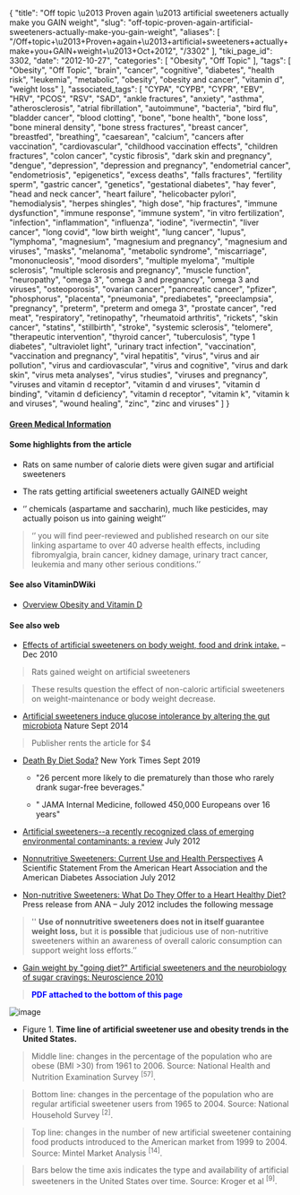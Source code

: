 {
    "title": "Off topic \u2013 Proven again \u2013 artificial sweeteners actually make you GAIN weight",
    "slug": "off-topic-proven-again-artificial-sweeteners-actually-make-you-gain-weight",
    "aliases": [
        "/Off+topic+\u2013+Proven+again+\u2013+artificial+sweeteners+actually+make+you+GAIN+weight+\u2013+Oct+2012",
        "/3302"
    ],
    "tiki_page_id": 3302,
    "date": "2012-10-27",
    "categories": [
        "Obesity",
        "Off Topic"
    ],
    "tags": [
        "Obesity",
        "Off Topic",
        "brain",
        "cancer",
        "cognitive",
        "diabetes",
        "health risk",
        "leukemia",
        "metabolic",
        "obesity",
        "obesity and cancer",
        "vitamin d",
        "weight loss"
    ],
    "associated_tags": [
        "CYPA",
        "CYPB",
        "CYPR",
        "EBV",
        "HRV",
        "PCOS",
        "RSV",
        "SAD",
        "ankle fractures",
        "anxiety",
        "asthma",
        "atherosclerosis",
        "atrial fibrillation",
        "autoimmune",
        "bacteria",
        "bird flu",
        "bladder cancer",
        "blood clotting",
        "bone",
        "bone health",
        "bone loss",
        "bone mineral density",
        "bone stress fractures",
        "breast cancer",
        "breastfed",
        "breathing",
        "caesarean",
        "calcium",
        "cancers after vaccination",
        "cardiovascular",
        "childhood vaccination effects",
        "children fractures",
        "colon cancer",
        "cystic fibrosis",
        "dark skin and pregnancy",
        "dengue",
        "depression",
        "depression and pregnancy",
        "endometrial cancer",
        "endometriosis",
        "epigenetics",
        "excess deaths",
        "falls fractures",
        "fertility sperm",
        "gastric cancer",
        "genetics",
        "gestational diabetes",
        "hay fever",
        "head and neck cancer",
        "heart failure",
        "helicobacter pylori",
        "hemodialysis",
        "herpes shingles",
        "high dose",
        "hip fractures",
        "immune dysfunction",
        "immune response",
        "immune system",
        "in vitro fertilization",
        "infection",
        "inflammation",
        "influenza",
        "iodine",
        "ivermectin",
        "liver cancer",
        "long covid",
        "low birth weight",
        "lung cancer",
        "lupus",
        "lymphoma",
        "magnesium",
        "magnesium and pregnancy",
        "magnesium and viruses",
        "masks",
        "melanoma",
        "metabolic syndrome",
        "miscarriage",
        "mononucleosis",
        "mood disorders",
        "multiple myeloma",
        "multiple sclerosis",
        "multiple sclerosis and pregnancy",
        "muscle function",
        "neuropathy",
        "omega 3",
        "omega 3 and pregnancy",
        "omega 3 and viruses",
        "osteoporosis",
        "ovarian cancer",
        "pancreatic cancer",
        "pfizer",
        "phosphorus",
        "placenta",
        "pneumonia",
        "prediabetes",
        "preeclampsia",
        "pregnancy",
        "preterm",
        "preterm and omega 3",
        "prostate cancer",
        "red meat",
        "respiratory",
        "retinopathy",
        "rheumatoid arthritis",
        "rickets",
        "skin cancer",
        "statins",
        "stillbirth",
        "stroke",
        "systemic sclerosis",
        "telomere",
        "therapeutic intervention",
        "thyroid cancer",
        "tuberculosis",
        "type 1 diabetes",
        "ultraviolet light",
        "urinary tract infection",
        "vaccination",
        "vaccination and pregnancy",
        "viral hepatitis",
        "virus",
        "virus and air pollution",
        "virus and cardiovascular",
        "virus and cognitive",
        "virus and dark skin",
        "virus meta analyses",
        "virus studies",
        "viruses and pregnancy",
        "viruses and vitamin d receptor",
        "vitamin d and viruses",
        "vitamin d binding",
        "vitamin d deficiency",
        "vitamin d receptor",
        "vitamin k",
        "vitamin k and viruses",
        "wound healing",
        "zinc",
        "zinc and viruses"
    ]
}


#### [Green Medical Information](http://www.greenmedinfo.com/blog/artificial-sweeteners-found-more-weight-promoting-sugar)

#### Some highlights from the article

* Rats on same number of calorie diets were given sugar and artificial sweeteners

* The rats getting artificial sweeteners actually GAINED weight

* ‘’ chemicals (aspartame and saccharin), much like pesticides, may actually poison us into gaining weight’’

> ‘’ you will find peer-reviewed and published research on our site linking aspartame to over 40 adverse health effects, including fibromyalgia, brain cancer, kidney damage, urinary tract cancer, leukemia and many other serious conditions.’’

#### See also VitaminDWiki

* [Overview Obesity and Vitamin D](/tags/overview-obesity-and-vitamin-d.html)

#### See also web

* [Effects of artificial sweeteners on body weight, food and drink intake.](http://www.ncbi.nlm.nih.gov/pubmed/21138816) – Dec 2010

> Rats gained weight on artificial sweeteners

> These results question the effect of non-caloric artificial sweeteners on weight-maintenance or body weight decrease.

* [Artificial sweeteners induce glucose intolerance by altering the gut microbiota](http://www.nature.com/nature/journal/v514/n7521/full/nature13793.html) Nature Sept 2014

> Publisher rents the article for $4

* [Death By Diet Soda?](https://www.nytimes.com/2019/09/06/health/diet-soda-health-death.html) New York Times Sept 2019

   * "26 percent more likely to die prematurely than those who rarely drank sugar-free beverages."

   * " JAMA Internal Medicine, followed 450,000 Europeans over 16 years"

* [Artificial sweeteners--a recently recognized class of emerging environmental contaminants: a review](http://www.ncbi.nlm.nih.gov/pubmed/22543693%20) July 2012

* [Nonnutritive Sweeteners: Current Use and Health Perspectives](http://circ.ahajournals.org/content/126/4/509.full) A Scientific Statement From the American  Heart Association and the American Diabetes Association July 2012

* [Non-nutritive Sweeteners: What Do They Offer to a Heart Healthy Diet?](http://my.americanheart.org/professional/General/Non-nutritive-Sweeteners-What-Do-They-Offer-to-a-Heart-Healthy-Diet_UCM_441541_Article.jsp) Press release from ANA – July 2012 includes the following message

> '' **Use of nonnutritive sweeteners does not in itself guarantee weight loss,**  but it is  **possible**  that judicious use of non-nutritive sweeteners within an awareness of overall caloric consumption can support weight loss efforts.’’

* [Gain weight by "going diet?" Artificial sweeteners and the neurobiology of sugar cravings: Neuroscience 2010](http://www.ncbi.nlm.nih.gov/pubmed/20589192%20) 

>  **<span style="color:#00F;">PDF attached to the bottom of this page</span>** 

<img src="https://d378j1rmrlek7x.cloudfront.net/attachments/jpeg/nns-and-obesity.jpg" alt="image">

* Figure 1. **Time line of artificial sweetener use and obesity trends in the United States.**  

> Middle line: changes in the percentage of the population who are obese (BMI >30) from 1961 to 2006. Source: National Health and Nutrition Examination Survey <sup>[57]</sup>. 

> Bottom line: changes in the percentage of the population who are regular artificial sweetener users from 1965 to 2004. Source: National Household Survey <sup>[2]</sup>. 

> Top line: changes in the number of new artificial sweetener containing food products introduced to the American market from 1999 to 2004. Source: Mintel Market Analysis <sup>[14]</sup>. 

> Bars below the time axis indicates the type and availability of artificial  sweeteners in the United States over time. Source: Kroger et al <sup>[9]</sup>.